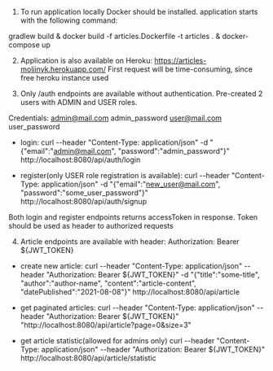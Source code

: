 1) To run application locally Docker should be installed.
application starts with the following command:

gradlew build & docker build -f articles.Dockerfile -t articles . & docker-compose up

2) Application is also available on Heroku: https://articles-moliinyk.herokuapp.com/
First request will be time-consuming, since free heroku instance used

3) Only /auth endpoints are available without authentication.
Pre-created 2 users with ADMIN and USER roles.

Credentials:
admin@mail.com admin_password
user@mail.com user_password

- login: 
curl --header "Content-Type: application/json" -d "{\"email\":\"admin@mail.com\", \"password\":\"admin_password\"}" http://localhost:8080/api/auth/login

- register(only USER role registration is available):
curl --header "Content-Type: application/json" -d "{\"email\":\"new_user@mail.com\", \"password\":\"some_user_password\"}" http://localhost:8080/api/auth/signup

Both login and register endpoints returns accessToken in response. Token should be used as header to authorized requests

4) Article endpoints are available with header:
Authorization: Bearer ${JWT_TOKEN}

- create new article:
curl --header "Content-Type: application/json" --header "Authorization: Bearer ${JWT_TOKEN}" -d "{\"title\":\"some-title\", \"author\":\"author-name\", \"content\":\"article-content\", \"datePublished\":\"2021-08-08\"}" http://localhost:8080/api/article

- get paginated articles:
curl --header "Content-Type: application/json" --header "Authorization: Bearer ${JWT_TOKEN}" "http://localhost:8080/api/article?page=0&size=3"

- get article statistic(allowed for admins only)
curl --header "Content-Type: application/json" --header "Authorization: Bearer ${JWT_TOKEN}" http://localhost:8080/api/article/statistic

